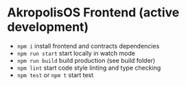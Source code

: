 # AkropolisOS Frontend (active development)

- ```npm i``` install frontend and contracts dependencies
- ```npm run start``` start locally in watch mode
- ```npm run build``` build production (see build folder)
- ```npm lint``` start code style linting and type checking
- ```npm test``` or ```npm t``` start test
